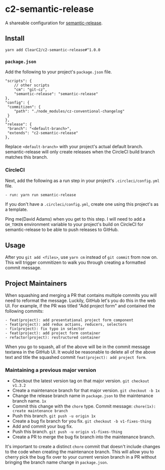 # c2-semantic-release

A shareable configuration for [semantic-release](https://github.com/semantic-release/semantic-release).

## Install
```
yarn add ClearC2/c2-semantic-release#^1.0.0
```

### `package.json`
Add the following to your project's `package.json` file.

```
"scripts": {
	// other scripts
	"cm": "git-cz",
	"semantic-release": "semantic-release"
},
"config": {
 "commitizen": {
	"path": "./node_modules/cz-conventional-changelog"
 }
},
"release": {
 "branch": "<default-branch>",
 "extends": "c2-semantic-release"
},
```

Replace `<default-branch>` with your project's actual default branch. semantic-release will only create releases when the CircleCI build branch matches this branch.

### CircleCI
Next, add the following as a run step in your project's `.circleci/config.yml` file.
```
- run: yarn run semantic-release
```

If you don't have a `.circleci/config.yml`, create one using this project's as a template.

Ping me(David Adams) when you get to this step. I will need to add a `GH_TOKEN` environment variable to your project's build on CircleCI for
semantic-release to be able to push releases to GitHub.

## Usage
After you `git add <files>`, use `yarn cm` instead of `git commit` from now on. This will trigger commitizen
to walk you through creating a formatted commit message.

## Project Maintainers
When squashing and merging a PR that contains multiple commits you will need to reformat the message. Luckily, GitHub let's you do this in the
web UI. For example, if the PR was titled "Add project form" and contained the following commits:

```
- feat(project): add presentational project form component
- feat(project): add redux actions, reducers, selectors
- fix(project): fix typo in selector
- feat(project): add project form container
- refactor(project): restructured container
```

When you go to squash, all of the above will be in the commit message textarea in the GitHub UI. It would be reasonable to delete all of the
above text and title the squashed commit `feat(project): add project form`.

### Maintaining a previous major version
- Checkout the latest version tag on that major version. `git checkout v1.3.2`
- Create a maintenance branch for that major version. `git checkout -b 1x`
- Change the release branch name in `package.json` to the maintenance branch name. `1x`
- Commit this change with the `chore` type. Commit message: `chore(1x): create maintenance branch`
- Push this branch. `git push -u origin 1x`
- Create a bug fix branch for you fix. `git checkout -b v1-fixes-thing`
- Add and commit your bug fix.
- Push this branch. `git push -u origin v1-fixes-thing`
- Create a PR to merge the bug fix branch into the maintenance branch.

It's important to create a distinct `chore` commit that doesn't include changes to the code when creating the maintenance branch. This will allow you to
cherry pick the bug fix over to your current version branch in a PR without bringing the branch name change in `package.json`.
